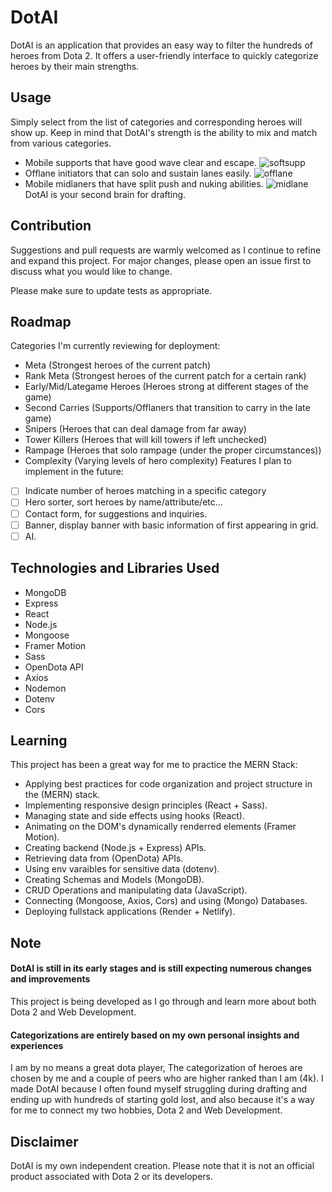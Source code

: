 # DotAI
DotAI is an application that provides an easy way to filter the hundreds of heroes from Dota 2. It offers a user-friendly interface to quickly categorize heroes by their main strengths.


## Usage
Simply select from the list of categories and corresponding heroes will show up. Keep in mind that DotAI's strength is the ability to mix and match from various categories.
- Mobile supports that have good wave clear and escape.
  ![softsupp](https://github.com/css-enjoyer/DotAI/assets/93821791/ce0084b6-7fc2-4af3-815e-f30310a78468)
- Offlane initiators that can solo and sustain lanes easily.
  ![offlane](https://github.com/css-enjoyer/DotAI/assets/93821791/b34aee5f-8f0e-4204-ac80-b5be8f8f0a15)
- Mobile midlaners that have split push and nuking abilities.
  ![midlane](https://github.com/css-enjoyer/DotAI/assets/93821791/67c376a9-65ea-4643-903c-1afe50d7702a)
DotAI is your second brain for drafting.

## Contribution
Suggestions and pull requests are warmly welcomed as I continue to refine and expand this project. For major changes, please open an issue first
to discuss what you would like to change.

Please make sure to update tests as appropriate.

## Roadmap
Categories I'm currently reviewing for deployment:
- Meta (Strongest heroes of the current patch)
- Rank Meta (Strongest heroes of the current patch for a certain rank)
- Early/Mid/Lategame Heroes (Heroes strong at different stages of the game)
- Second Carries (Supports/Offlaners that transition to carry in the late game)
- Snipers (Heroes that can deal damage from far away)
- Tower Killers (Heroes that will kill towers if left unchecked)
- Rampage (Heroes that solo rampage (under the proper circumstances))
- Complexity (Varying levels of hero complexity)
Features I plan to implement in the future:
- [ ] Indicate number of heroes matching in a specific category
- [ ] Hero sorter, sort heroes by name/attribute/etc...
- [ ] Contact form, for suggestions and inquiries.
- [ ] Banner, display banner with basic information of first appearing in grid.
- [ ] AI.

## Technologies and Libraries Used
- MongoDB
- Express
- React
- Node.js
- Mongoose
- Framer Motion
- Sass
- OpenDota API
- Axios
- Nodemon
- Dotenv
- Cors

## Learning
This project has been a great way for me to practice the MERN Stack:
- Applying best practices for code organization and project structure in the (MERN) stack.
- Implementing responsive design principles (React + Sass).
- Managing state and side effects using hooks (React).
- Animating on the DOM's dynamically renderred elements (Framer Motion).
- Creating backend (Node.js + Express) APIs.
- Retrieving data from (OpenDota) APIs.
- Using env varaibles for sensitive data (dotenv).
- Creating Schemas and Models (MongoDB).
- CRUD Operations and manipulating data (JavaScript).
- Connecting (Mongoose, Axios, Cors) and using (Mongo) Databases.
- Deploying fullstack applications (Render + Netlify).

## Note
#### DotAI is still in its early stages and is still expecting numerous changes and improvements
This project is being developed as I go through and learn more about both Dota 2 and Web Development.

#### Categorizations are entirely based on my own personal insights and experiences
I am by no means a great dota player, The categorization of heroes are chosen by me and a couple of peers who are higher ranked than I am (4k). I made DotAI because I often found myself struggling during drafting and ending up with hundreds of starting gold lost, and also because it's a way for me to connect my two hobbies, Dota 2 and Web Development.

## Disclaimer
DotAI is my own independent creation. Please note that it is not an official product associated with Dota 2 or its developers.
